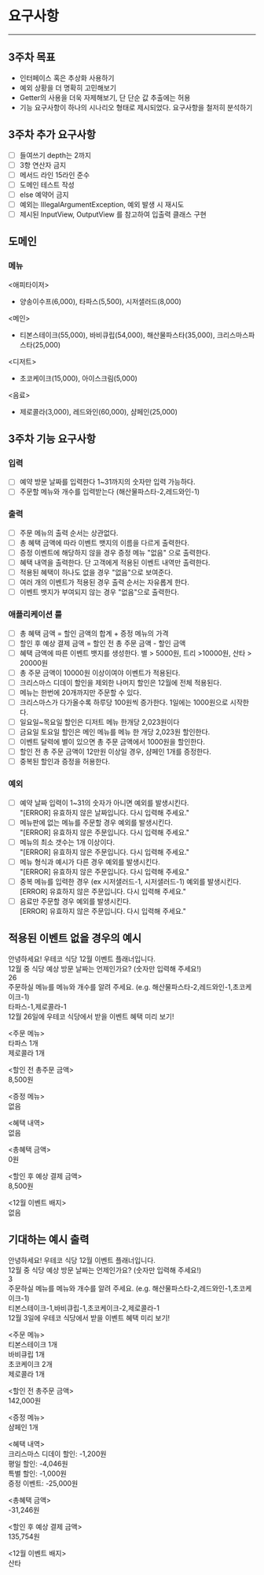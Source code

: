 # 요구사항

---
## 3주차 목표
- 인터페이스 혹은 추상화 사용하기
- 예외 상황을 더 명확히 고민해보기
- Getter의 사용을 더욱 자제해보기, 단 단순 값 추출에는 허용
- 기능 요구사항이 하나의 시나리오 형태로 제시되었다. 요구사항을 철저히 분석하기

## 3주차 추가 요구사항
- [ ] 들여쓰기 depth는 2까지
- [ ] 3항 연산자 금지
- [ ] 메서드 라인 15라인 준수
- [ ] 도메인 테스트 작성
- [ ] else 예약어 금지
- [ ] 예외는 IllegalArgumentException, 예외 발생 시 재시도
- [ ] 제시된 InputView, OutputView 를 참고하여 입출력 클래스 구현
## 도메인
### 메뉴
<애피타이저>
- 양송이수프(6,000), 타파스(5,500), 시저샐러드(8,000)

<메인>
- 티본스테이크(55,000), 바비큐립(54,000), 해산물파스타(35,000), 크리스마스파스타(25,000)

<디저트>
- 초코케이크(15,000), 아이스크림(5,000)

<음료>
- 제로콜라(3,000), 레드와인(60,000), 샴페인(25,000)
## 3주차 기능 요구사항

### 입력
- [ ] 예약 방문 날짜를 입력한다 1~31까지의 숫자만 입력 가능하다.
- [ ] 주문할 메뉴와 개수를 입력받는다 (해산물파스타-2,레드와인-1)

### 출력
- [ ] 주문 메뉴의 출력 순서는 상관없다.
- [ ] 총 혜택 금액에 따라 이벤트 뱃지의 이름을 다르게 출력한다.
- [ ] 증정 이벤트에 해당하지 않을 경우 증정 메뉴 "없음" 으로 출력한다.
- [ ] 혜택 내역을 출력한다. 단 고객에게 적용된 이벤트 내역만 출력한다.
- [ ] 적용된 혜택이 하나도 없을 경우 "없음"으로 보여준다.
- [ ] 여러 개의 이벤트가 적용된 경우 출력 순서는 자유롭게 한다.
- [ ] 이벤트 뱃지가 부여되지 않는 경우 "없음"으로 출력한다.

### 애플리케이션 룰
- [ ] 총 혜택 금액 = 할인 금액의 합계 + 증정 메뉴의 가격
- [ ] 할인 후 예상 결제 금액 = 할인 전 총 주문 금액 - 할인 금액
- [ ] 혜택 금액에 따른 이벤트 뱃지를 생성한다. 별 > 5000원, 트리 >10000원, 산타 > 20000원
- [ ] 총 주문 금액이 10000원 이상이여야 이벤트가 적용된다.
- [ ] 크리스마스 디데이 할인을 제외한 나머지 할인은 12월에 전체 적용된다.
- [ ] 메뉴는 한번에 20개까지만 주문할 수 있다.
- [ ] 크리스마스가 다가올수록 하루당 100원씩 증가한다. 1일에는 1000원으로 시작한다.
- [ ] 일요일~목요일 할인은 디저트 메뉴 한개당 2,023원이다
- [ ] 금요일 토요일 할인은 메인 메뉴를 메뉴 한 개당 2,023원 할인한다.
- [ ] 이벤트 달력에 별이 있으면 총 주문 금액에서 1000원을 할인한다.
- [ ] 할인 전 총 주문 금액이 12만원 이상일 경우, 샴페인 1개를 증정한다.
- [ ] 중복된 할인과 증정을 허용한다.
### 예외
- [ ] 예약 날짜 입력이 1~31의 숫자가 아니면 예외를 발생시킨다.  
  "[ERROR] 유효하지 않은 날짜입니다. 다시 입력해 주세요."
- [ ] 메뉴판에 없는 메뉴를 주문할 경우 예외를 발생시킨다.  
  "[ERROR] 유효하지 않은 주문입니다. 다시 입력해 주세요."
- [ ] 메뉴의 최소 갯수는 1개 이상이다.  
  "[ERROR] 유효하지 않은 주문입니다. 다시 입력해 주세요."
- [ ] 메뉴 형식과 예시가 다른 경우 예외를 발생시킨다.  
  "[ERROR] 유효하지 않은 주문입니다. 다시 입력해 주세요."
- [ ] 중복 메뉴를 입력한 경우 (ex 시저샐러드-1, 시저샐러드-1) 예외를 발생시킨다.  
  [ERROR] 유효하지 않은 주문입니다. 다시 입력해 주세요."
- [ ] 음료만 주문할 경우 예외를 발생시킨다.  
[ERROR] 유효하지 않은 주문입니다. 다시 입력해 주세요."

## 적용된 이벤트 없을 경우의 예시
안녕하세요! 우테코 식당 12월 이벤트 플래너입니다.  
12월 중 식당 예상 방문 날짜는 언제인가요? (숫자만 입력해 주세요!)  
26  
주문하실 메뉴를 메뉴와 개수를 알려 주세요. (e.g. 해산물파스타-2,레드와인-1,초코케이크-1)  
타파스-1,제로콜라-1  
12월 26일에 우테코 식당에서 받을 이벤트 혜택 미리 보기!  

<주문 메뉴>  
타파스 1개  
제로콜라 1개  

<할인 전 총주문 금액>  
8,500원

<증정 메뉴>  
없음

<혜택 내역>  
없음

<총혜택 금액>  
0원

<할인 후 예상 결제 금액>  
8,500원  

<12월 이벤트 배지>  
없음  

## 기대하는 예시 출력
안녕하세요! 우테코 식당 12월 이벤트 플래너입니다.  
12월 중 식당 예상 방문 날짜는 언제인가요? (숫자만 입력해 주세요!)  
3  
주문하실 메뉴를 메뉴와 개수를 알려 주세요. (e.g. 해산물파스타-2,레드와인-1,초코케이크-1)  
티본스테이크-1,바비큐립-1,초코케이크-2,제로콜라-1  
12월 3일에 우테코 식당에서 받을 이벤트 혜택 미리 보기!  

<주문 메뉴>  
티본스테이크 1개  
바비큐립 1개  
초코케이크 2개  
제로콜라 1개  

<할인 전 총주문 금액>  
142,000원  

<증정 메뉴>  
샴페인 1개  

<혜택 내역>  
크리스마스 디데이 할인: -1,200원  
평일 할인: -4,046원  
특별 할인: -1,000원  
증정 이벤트: -25,000원  

<총혜택 금액>  
-31,246원  

<할인 후 예상 결제 금액>  
135,754원  

<12월 이벤트 배지>  
산타  